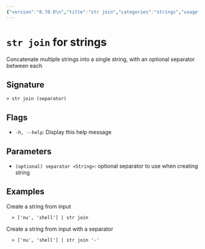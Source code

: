 ```yaml
---
{"version":"0.70.0\n","title":"str join","categories":"strings","usage":"Concatenate multiple strings into a single string, with an optional separator between each\n"}
---
```

<!-- THIS FILE IS GENERATED BY update_book_commands.cjs USING NUSHELL'S HELP COMMANDS.
REFRAIN FROM EDITING IT MANUALLY.-->
# <code>str join</code> for strings

<div class='command-title'>Concatenate multiple strings into a single string, with an optional separator between each</div>

## Signature

```> str join (separator)```

## Flags

 * ```-h, --help```: Display this help message
## Parameters

 * ```(optional) separator <String>```: optional separator to use when creating string
## Examples

  Create a string from input
```shell
  > ['nu', 'shell'] | str join
```
  Create a string from input with a separator
```shell
  > ['nu', 'shell'] | str join '-'
```


